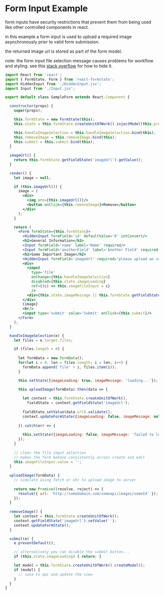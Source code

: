 # Form Input Example

form inputs have security restrictions that prevent them from being used like other controlled components in react.

in this example a form input is used to upload a required image asynchronously prior to valid form submission.

the returned image url is stored as part of the form model.

note: the form input file selection message causes problems for workflow and styling. see this [stack overflow](http://stackoverflow.com/questions/210643/in-javascript-can-i-make-a-click-event-fire-programmatically-for-a-file-input?answertab=votes#tab-top) for how to hide it.

```jsx
import React from 'react';
import { FormState, Form } from 'react-formstate';
import HiddenInput from './HiddenInput.jsx';
import Input from './Input.jsx';

export default class SampleForm extends React.Component {

  constructor(props) {
    super(props);

    this.formState = new FormState(this);
    this.state = this.formState.createUnitOfWork().injectModel(this.props.model);

    this.handleImageSelection = this.handleImageSelection.bind(this);
    this.removeImage = this.removeImage.bind(this);
    this.submit = this.submit.bind(this);
  }
  
  imageUrl() {
    return this.formState.getFieldState('imageUrl').getValue();
  }

  render() {
    let image = null;

    if (this.imageUrl()) {
      image = (
        <div>
          <img src={this.imageUrl()}/>
          <button onClick={this.removeImage}>Remove</button>
        </div>
      );
    }

    return (
      <Form formState={this.formState}>
        <HiddenInput formField='id' defaultValue='0' intConvert/>
        <h2>General Information</h2>
        <Input formField='name' label='Name' required/>
        <Input formField='anotherField' label='Another Field' required fsv={v=>v.numeric().length(9)}/>
        <h2>Some Important Image</h2>
        <HiddenInput formField='imageUrl' required='please upload an image'/>
        <div>
          <input
            type='file'
            onChange={this.handleImageSelection}
            disabled={this.state.imageLoading}
            ref={(c) => this.imageFileInput = c}
            />
          <div>{this.state.imageMessage || this.formState.getFieldState('imageUrl').getMessage()}</div>
        </div>
        {image}
        <br/>
        <input type='submit' value='Submit' onClick={this.submit}/>
      </Form>
    );
  }

  handleImageSelection(e) {
    let files = e.target.files;

    if (files.length > 0) {
      
      let formData = new FormData();
      for(let i = 0, len = files.length; i < len; i++) {
        formData.append('file' + i, files.item(i));
      }

      this.setState({imageLoading: true, imageMessage: 'loading...'});

      this.uploadImage(formData).then(data => {
        
        let context = this.formState.createUnitOfWork(),
          fieldState = context.getFieldState('imageUrl');
        
        fieldState.setValue(data.url).validate();
        context.updateFormState({imageLoading: false, imageMessage: null});
      
      }).catch(err => {
        
        this.setState({imageLoading: false, imageMessage: 'failed to load.'});
      });
    }
    
    // clear the file input selection
    // makes the form behave consistently across create and edit
    this.imageFileInput.value = '';
  }
  
  uploadImage(formData) {
    // simulate using fetch or xhr to upload image to server
    
    return new Promise((resolve, reject) => {
      resolve({ url: 'http://somedomain.com/someapi/images/someId' });
    });
  }
  
  removeImage() {
    let context = this.formState.createUnitOfWork();
    context.getFieldState('imageUrl').setValue('');
    context.updateFormState();
  }

  submit(e) {
    e.preventDefault();

    // alternatively you can disable the submit button...
    if (this.state.imageLoading) { return; }

    let model = this.formState.createUnitOfWork().createModel();
    if (model) {
      // save to api and update the view
    }
  }
}
```
